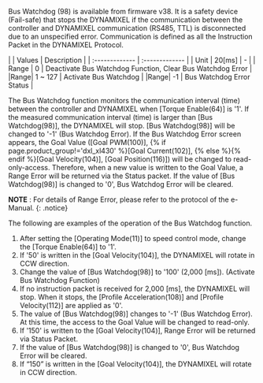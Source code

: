 Bus Watchdog (98) is available from firmware v38. It is a safety device (Fail-safe) that stops the DYNAMIXEL if the communication between the controller and DYNAMIXEL communication (RS485, TTL) is disconnected due to an unspecified error.
Communication is defined as all the Instruction Packet in the DYNAMIXEL Protocol.

|  | Values  | Description |
| :------------- | :------------- |
| Unit | 20[ms] | - |
| Range | 0 | Deactivate Bus Watchdog Function, Clear Bus Watchdog Error |
|Range| 1 ~ 127 | Activate Bus Watchdog |
|Range| -1 | Bus Watchdog Error Status |

The Bus Watchdog function monitors the communication interval (time) between the controller and DYNAMIXEL when [Torque Enable(64)] is '1'.
If the measured communication interval (time) is larger than [Bus Watchdog(98)], the DYNAMIXEL will stop. [Bus Watchdog(98)] will be changed to '-1' (Bus Watchdog Error).
If the Bus Watchdog Error screen appears, the Goal Value ([Goal PWM(100)], {% if page.product_group!='dxl_xl430' %}[Goal Current(102)], {% else %}{% endif %}[Goal Velocity(104)], [Goal Position(116)]) will be changed to read-only-access.
Therefore, when a new value is written to the Goal Value, a Range Error will be returned via the Status packet.
If the value of [Bus Watchdog(98)] is changed to '0', Bus Watchdog Error will be cleared.

**NOTE** : For details of Range Error, please refer to the protocol of the e-Manual.
{: .notice}

The following are examples of the operation of the Bus Watchdog function.
1. After setting the [Operating Mode(11)] to speed control mode, change the [Torque Enable(64)] to '1'.
2. If '50' is written in the [Goal Velocity(104)], the DYNAMIXEL will rotate in CCW direction.
3. Change the value of [Bus Watchdog(98)] to '100' (2,000 [ms]). (Activate Bus Watchdog Function)
4. If no instruction packet is received for 2,000 [ms], the DYNAMIXEL will stop. When it stops, the [Profile Acceleration(108)] and [Profile Velocity(112)] are applied as '0'.
5. The value of [Bus Watchdog(98)] changes to '-1' (Bus Watchdog Error). At this time, the access to the Goal Value will be changed to read-only.
6. If '150' is written to the [Goal Velocity(104)], Range Error will be returned via Status Packet.
7. If the value of [Bus Watchdog(98)] is changed to '0', Bus Watchdog Error will be cleared.
8. If “150” is written in the [Goal Velocity(104)], the DYNAMIXEL will rotate in CCW direction.
